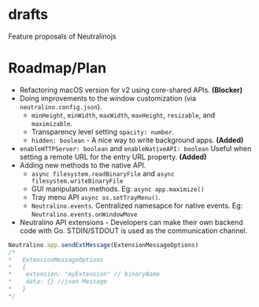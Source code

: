 # drafts
Feature proposals of Neutralinojs

# Roadmap/Plan

- Refactoring macOS version for v2 using core-shared APIs. **(Blocker)**
- Doing improvements to the window customization (via `neutralino.config.json`).
  * `minHeight`, `minWidth`, `maxWidth`, `maxHeight`, `resizable`, and `maximizable`.
  * Transparency level setting `opacity: number`.
  * `hidden: boolean` - A nice way to write background apps. **(Added)**
- `enableHTTPServer: boolean` and `enableNativeAPI: boolean` Useful when setting a remote URL for the entry URL property. **(Added)**
- Adding new methods to the native API.
  * `async filesystem.readBinaryFile` and `async filesystem.writeBinaryFile`
  * GUI manipulation methods. Eg: `async app.maximize()`
  * Tray menu API `async os.setTrayMenu()`. 
  * `Neutralino.events`. Centralized namesapce for native events. Eg: `Neutralino.events.onWindowMove`
- Neutralino API extensions - Developers can make their own backend code with Go. STDIN/STDOUT is used as the communication channel.
```js
Neutralino.app.sendExtMessage(ExtensionMessageOptions)
/*
*   ExtensionMessageOptions
*   {
*    extension: "myExtension" // binaryName
*    data: {} //json Message
*   }
*/
```
